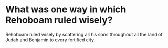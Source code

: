 # What was one way in which Rehoboam ruled wisely?

Rehoboam ruled wisely by scattering all his sons throughout all the land of Judah and Benjamin to every fortified city. 